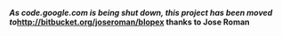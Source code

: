 **_As code.google.com is being shut down, this project has been moved to_<a href='http://bitbucket.org/joseroman/blopex'><a href='http://bitbucket.org/joseroman/blopex'>http://bitbucket.org/joseroman/blopex</a></a> thanks to Jose Roman**